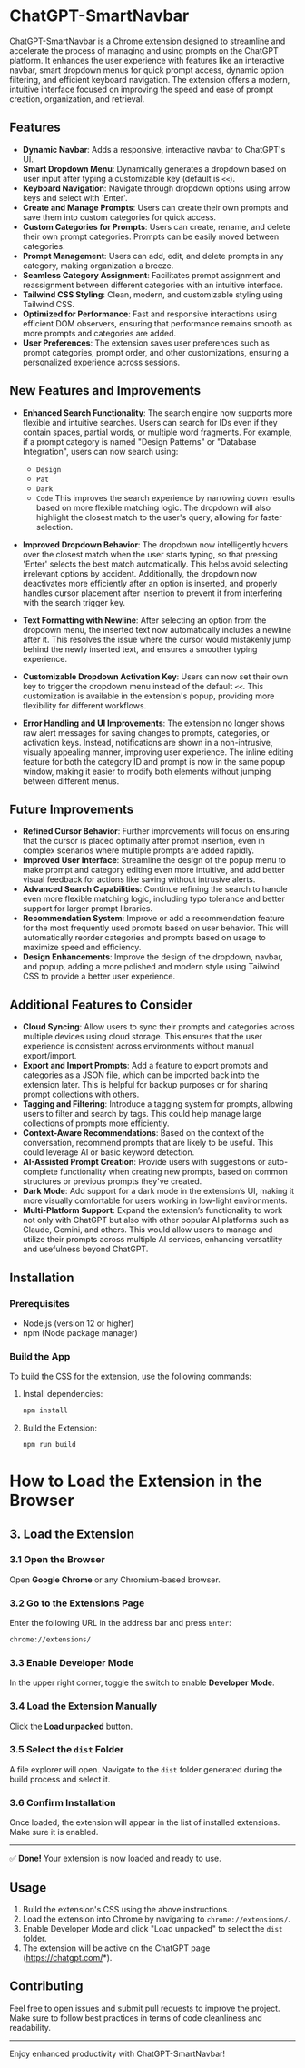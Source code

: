 
# ChatGPT-SmartNavbar

ChatGPT-SmartNavbar is a Chrome extension designed to streamline and accelerate the process of managing and using prompts on the ChatGPT platform. It enhances the user experience with features like an interactive navbar, smart dropdown menus for quick prompt access, dynamic option filtering, and efficient keyboard navigation. The extension offers a modern, intuitive interface focused on improving the speed and ease of prompt creation, organization, and retrieval.

## Features

- **Dynamic Navbar**: Adds a responsive, interactive navbar to ChatGPT's UI.
- **Smart Dropdown Menu**: Dynamically generates a dropdown based on user input after typing a customizable key (default is `<<`).
- **Keyboard Navigation**: Navigate through dropdown options using arrow keys and select with 'Enter'.
- **Create and Manage Prompts**: Users can create their own prompts and save them into custom categories for quick access.
- **Custom Categories for Prompts**: Users can create, rename, and delete their own prompt categories. Prompts can be easily moved between categories.
- **Prompt Management**: Users can add, edit, and delete prompts in any category, making organization a breeze.
- **Seamless Category Assignment**: Facilitates prompt assignment and reassignment between different categories with an intuitive interface.
- **Tailwind CSS Styling**: Clean, modern, and customizable styling using Tailwind CSS.
- **Optimized for Performance**: Fast and responsive interactions using efficient DOM observers, ensuring that performance remains smooth as more prompts and categories are added.
- **User Preferences**: The extension saves user preferences such as prompt categories, prompt order, and other customizations, ensuring a personalized experience across sessions.

## New Features and Improvements

- **Enhanced Search Functionality**: The search engine now supports more flexible and intuitive searches. Users can search for IDs even if they contain spaces, partial words, or multiple word fragments. For example, if a prompt category is named "Design Patterns" or "Database Integration", users can now search using:
  - `Design`
  - `Pat`
  - `Dark`
  - `Code`
  This improves the search experience by narrowing down results based on more flexible matching logic. The dropdown will also highlight the closest match to the user's query, allowing for faster selection.

- **Improved Dropdown Behavior**: The dropdown now intelligently hovers over the closest match when the user starts typing, so that pressing 'Enter' selects the best match automatically. This helps avoid selecting irrelevant options by accident. Additionally, the dropdown now deactivates more efficiently after an option is inserted, and properly handles cursor placement after insertion to prevent it from interfering with the search trigger key.

- **Text Formatting with Newline**: After selecting an option from the dropdown menu, the inserted text now automatically includes a newline after it. This resolves the issue where the cursor would mistakenly jump behind the newly inserted text, and ensures a smoother typing experience.

- **Customizable Dropdown Activation Key**: Users can now set their own key to trigger the dropdown menu instead of the default `<<`. This customization is available in the extension's popup, providing more flexibility for different workflows.

- **Error Handling and UI Improvements**: The extension no longer shows raw alert messages for saving changes to prompts, categories, or activation keys. Instead, notifications are shown in a non-intrusive, visually appealing manner, improving user experience. The inline editing feature for both the category ID and prompt is now in the same popup window, making it easier to modify both elements without jumping between different menus.

## Future Improvements

- **Refined Cursor Behavior**: Further improvements will focus on ensuring that the cursor is placed optimally after prompt insertion, even in complex scenarios where multiple prompts are added rapidly.
- **Improved User Interface**: Streamline the design of the popup menu to make prompt and category editing even more intuitive, and add better visual feedback for actions like saving without intrusive alerts.
- **Advanced Search Capabilities**: Continue refining the search to handle even more flexible matching logic, including typo tolerance and better support for larger prompt libraries.
- **Recommendation System**: Improve or add a recommendation feature for the most frequently used prompts based on user behavior. This will automatically reorder categories and prompts based on usage to maximize speed and efficiency.
- **Design Enhancements**: Improve the design of the dropdown, navbar, and popup, adding a more polished and modern style using Tailwind CSS to provide a better user experience.

## Additional Features to Consider

- **Cloud Syncing**: Allow users to sync their prompts and categories across multiple devices using cloud storage. This ensures that the user experience is consistent across environments without manual export/import.
- **Export and Import Prompts**: Add a feature to export prompts and categories as a JSON file, which can be imported back into the extension later. This is helpful for backup purposes or for sharing prompt collections with others.
- **Tagging and Filtering**: Introduce a tagging system for prompts, allowing users to filter and search by tags. This could help manage large collections of prompts more efficiently.
- **Context-Aware Recommendations**: Based on the context of the conversation, recommend prompts that are likely to be useful. This could leverage AI or basic keyword detection.
- **AI-Assisted Prompt Creation**: Provide users with suggestions or auto-complete functionality when creating new prompts, based on common structures or previous prompts they've created.
- **Dark Mode**: Add support for a dark mode in the extension’s UI, making it more visually comfortable for users working in low-light environments.
- **Multi-Platform Support**: Expand the extension’s functionality to work not only with ChatGPT but also with other popular AI platforms such as Claude, Gemini, and others. This would allow users to manage and utilize their prompts across multiple AI services, enhancing versatility and usefulness beyond ChatGPT.


## Installation

### Prerequisites

- Node.js (version 12 or higher)
- npm (Node package manager)

### Build the App

To build the CSS for the extension, use the following commands:

1. Install dependencies:
   ```bash
   npm install
   ```

2. Build the Extension:
   ```bash
   npm run build
   ```
# How to Load the Extension in the Browser

## 3. Load the Extension

### 3.1 Open the Browser

Open **Google Chrome** or any Chromium-based browser.

### 3.2 Go to the Extensions Page

Enter the following URL in the address bar and press `Enter`:
```bash
chrome://extensions/
```

### 3.3 Enable Developer Mode

In the upper right corner, toggle the switch to enable **Developer Mode**.

### 3.4 Load the Extension Manually

Click the **Load unpacked** button.

### 3.5 Select the `dist` Folder

A file explorer will open. Navigate to the `dist` folder generated during the build process and select it.

### 3.6 Confirm Installation

Once loaded, the extension will appear in the list of installed extensions. Make sure it is enabled.

---

✅ **Done!** Your extension is now loaded and ready to use.





 

## Usage

1. Build the extension's CSS using the above instructions.
2. Load the extension into Chrome by navigating to `chrome://extensions/`.
3. Enable Developer Mode and click "Load unpacked" to select the `dist` folder.
4. The extension will be active on the ChatGPT page (https://chatgpt.com/*).

## Contributing

Feel free to open issues and submit pull requests to improve the project. Make sure to follow best practices in terms of code cleanliness and readability.

---

Enjoy enhanced productivity with ChatGPT-SmartNavbar!
